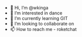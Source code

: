 - 👋 Hi, I’m @wkinga
- 👀 I’m interested in dance
- 🌱 I’m currently learning GIT
- 💞️ I’m looking to collaborate on 
- 📫 How to reach me - roketchat

<!---
wkinga/wkinga is a ✨ special ✨ repository because its `README.md` (this file) appears on your GitHub profile.
You can click the Preview link to take a look at your changes.
--->
